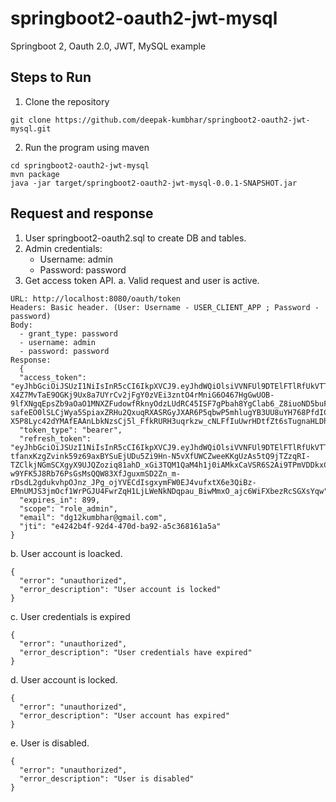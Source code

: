 # springboot2-oauth2-jwt-mysql
Springboot 2, Oauth 2.0, JWT, MySQL example


## Steps to Run

1. Clone the repository

```
git clone https://github.com/deepak-kumbhar/springboot2-oauth2-jwt-mysql.git
```

2. Run the program using maven

```
cd springboot2-oauth2-jwt-mysql
mvn package
java -jar target/springboot2-oauth2-jwt-mysql-0.0.1-SNAPSHOT.jar 
```


## Request and response

1. User springboot2-oauth2.sql to create DB and tables.
2. Admin credentials: 
   - Username: admin
   - Password: password
3. Get access token API.
  a. Valid request and user is active.
  
  ```
  URL: http://localhost:8080/oauth/token
  Headers: Basic header. (User: Username - USER_CLIENT_APP ; Password - password)
  Body:
    - grant_type: password
    - username: admin
    - password: password
  Response:
    {
    "access_token": "eyJhbGciOiJSUzI1NiIsInR5cCI6IkpXVCJ9.eyJhdWQiOlsiVVNFUl9DTElFTlRfUkVTT1VSQ0UiLCJVU0VSX0FETUlOX1JFU09VUkNFIl0sInVzZXJfbmFtZSI6ImFkbWluIiwic2NvcGUiOlsicm9sZV9hZG1pbiJdLCJleHAiOjE1ODgwNTI2NzksImF1dGhvcml0aWVzIjpbInJvbGVfYWRtaW4iLCJjYW5fdXBkYXRlX3VzZXIiLCJjYW5fcmVhZF91c2VyIiwiY2FuX2NyZWF0ZV91c2VyIiwiY2FuX2RlbGV0ZV91c2VyIl0sImp0aSI6ImU0MjQyYjRmLTkyZDQtNDcwZC1iYTkyLWE1YzM2ODE2MWE1YSIsImVtYWlsIjoiZGcxMmt1bWJoYXJAZ21haWwuY29tIiwiY2xpZW50X2lkIjoiVVNFUl9DTElFTlRfQVBQIn0.T512tMiVwpukbmOc0Ecwc_36IUI_-X4Z7MvTaE9OGKj9Ux8a7UYrCv2jFgY0zVEi3zntO4rMniG6O467HgGwUOB-9lfXNgqEpsZb9aOaO1MNXZFudowfRknyOdzLUdRC45ISF7gPbah8YgClab6_Z8iuoND5buFNjPFySfv4TJUmCPaHwj-safeEO0lSLCjWya5SpiaxZRHu2QxuqRXASRGyJXAR6P5qbwP5mhlugYB3UU8uYH768PfdIC6-X5P8Lyc42dYMAfEAAnLbkNzsCj5l_FfkRURH3uqrkzw_cNLFfIuUwrHDtfZt6sTugnaHLDhQccPgAoEQuG8KFfpY9g",
    "token_type": "bearer",
    "refresh_token": "eyJhbGciOiJSUzI1NiIsInR5cCI6IkpXVCJ9.eyJhdWQiOlsiVVNFUl9DTElFTlRfUkVTT1VSQ0UiLCJVU0VSX0FETUlOX1JFU09VUkNFIl0sInVzZXJfbmFtZSI6ImFkbWluIiwic2NvcGUiOlsicm9sZV9hZG1pbiJdLCJhdGkiOiJlNDI0MmI0Zi05MmQ0LTQ3MGQtYmE5Mi1hNWMzNjgxNjFhNWEiLCJleHAiOjE1ODgwNTUzNzksImF1dGhvcml0aWVzIjpbInJvbGVfYWRtaW4iLCJjYW5fdXBkYXRlX3VzZXIiLCJjYW5fcmVhZF91c2VyIiwiY2FuX2NyZWF0ZV91c2VyIiwiY2FuX2RlbGV0ZV91c2VyIl0sImp0aSI6ImIzOTEyMTdkLTdlZjktNDM2MS1hMmMxLWY4YzMyOGI2NmIwNyIsImVtYWlsIjoiZGcxMmt1bWJoYXJAZ21haWwuY29tIiwiY2xpZW50X2lkIjoiVVNFUl9DTElFTlRfQVBQIn0.cVQ6a5rgtjmJ13bDq-tfanxKzgZvink59z69axBYSuEjUDu5Zi9Hn-N5vXfUWCZweeKKgUzAs5tQ9jTZzqRI-TZClkjNGmSCXgyX9UJQZoziq81ahD_xGi3TQM1QaM4h1j0iAMkxCaVSR6S2Ai9TPmVDDkxCnzHbb2wV99Ami1qEVPz2LH-w9YFK5J8Rb76PsGsMsQQW83XfJguxmSD2Zn_m-rDsdL2gdukvhpOJnz_JPg_ojYVECdIsgxymFW0EJ4vufxtX6e3QiBz-EMnUMJS3jmOcf1WrPGJU4FwrZqH1LjLWeNkNDqpau_BiwMmxO_ajc6WiFXbezRcSGXsYqw",
    "expires_in": 899,
    "scope": "role_admin",
    "email": "dg12kumbhar@gmail.com",
    "jti": "e4242b4f-92d4-470d-ba92-a5c368161a5a"
  }
  ```

  b. User account is loacked.
  ```
  {
    "error": "unauthorized",
    "error_description": "User account is locked"
  }
  ```
  c. User credentials is expired
  ```
  {
    "error": "unauthorized",
    "error_description": "User credentials have expired"
  }
  ```
  d. User account is locked.
  ```
  {
    "error": "unauthorized",
    "error_description": "User account has expired"
  }
  ```
  e. User is disabled.
  ```
  {
    "error": "unauthorized",
    "error_description": "User is disabled"
  }
  ```

